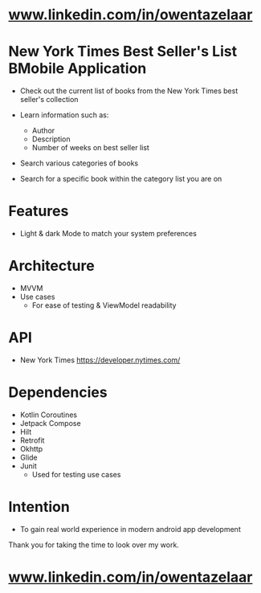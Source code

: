 # www.linkedin.com/in/owentazelaar
# New York Times Best Seller's List BMobile Application

- Check out the current list of books from the New York Times best seller's collection 

- Learn information such as:
  - Author
  - Description
  - Number of weeks on best seller list

- Search various categories of books
- Search for a specific book within the category list you are on

# Features
- Light & dark Mode to match your system preferences

# Architecture
- MVVM
- Use cases
  - For ease of testing & ViewModel readability

# API
- New York Times
  https://developer.nytimes.com/

# Dependencies
- Kotlin Coroutines
- Jetpack Compose
- Hilt
- Retrofit
- Okhttp
- Glide
- Junit
  - Used for testing use cases

# Intention
- To gain real world experience in modern android app development

Thank you for taking the time to look over my work.

# www.linkedin.com/in/owentazelaar
